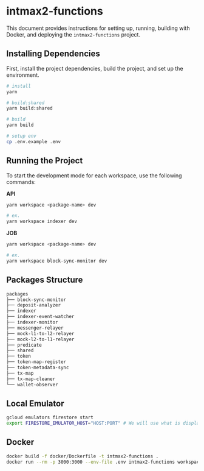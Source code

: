 # intmax2-functions

This document provides instructions for setting up, running, building with Docker, and deploying the `intmax2-functions` project.

## Installing Dependencies

First, install the project dependencies, build the project, and set up the environment.

```bash
# install
yarn

# build:shared
yarn build:shared

# build
yarn build

# setup env
cp .env.example .env
```

## Running the Project

To start the development mode for each workspace, use the following commands:

**API**

```bash
yarn workspace <package-name> dev

# ex.
yarn workspace indexer dev
```

**JOB**

```bash
yarn workspace <package-name> dev

# ex.
yarn workspace block-sync-monitor dev
```

## Packages Structure

```sh
packages
├── block-sync-monitor
├── deposit-analyzer
├── indexer
├── indexer-event-watcher
├── indexer-monitor
├── messenger-relayer
├── mock-l1-to-l2-relayer
├── mock-l2-to-l1-relayer
├── predicate
├── shared
├── token
├── token-map-register
├── token-metadata-sync
├── tx-map
├── tx-map-cleaner
└── wallet-observer
```

## Local Emulator

```sh
gcloud emulators firestore start
export FIRESTORE_EMULATOR_HOST="HOST:PORT" # We will use what is displayed in the console.
```

## Docker

```sh
docker build -f docker/Dockerfile -t intmax2-functions .
docker run --rm -p 3000:3000 --env-file .env intmax2-functions workspace token start
```